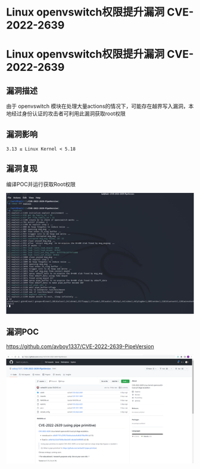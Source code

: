 # Linux openvswitch权限提升漏洞 CVE-2022-2639

# Linux openvswitch权限提升漏洞 CVE-2022-2639

## 漏洞描述

由于 openvswitch 模块在处理大量actions的情况下，可能存在越界写入漏洞，本地经过身份认证的攻击者可利用此漏洞获取root权限

## 漏洞影响

```
3.13 ≤ Linux Kernel < 5.18
```

## 漏洞复现

编译POC并运行获取Root权限

![1](/images/202209131039922.png)

## 漏洞POC

https://github.com/avboy1337/CVE-2022-2639-PipeVersion

![image-20220913103910738](/images/202209131039877.png)

